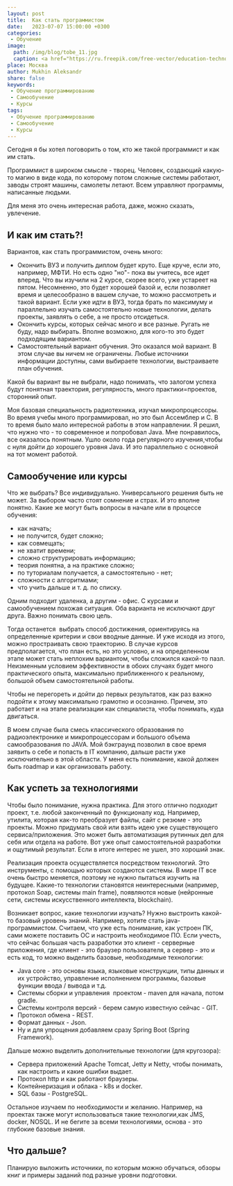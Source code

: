 ```yaml
---
layout: post
title:  Как стать программистом
date:   2023-07-07 15:00:00 +0300
categories: 
 - Обучение
image: 
  path: /img/blog/tobe_11.jpg
  caption: <a href="https://ru.freepik.com/free-vector/education-technology-futuristic-background-vector-in-gradient-blue-digital-remix_16311844.htm#page=3&query=%D0%98%D0%A2%20%D0%BE%D0%B1%D1%83%D1%87%D0%B5%D0%BD%D0%B8%D0%B5&position=4&from_view=search&track=ais">Изображение от rawpixel.com на Freepik</a>
place: Москва
author: Mukhin Aleksandr
share: false
keywords:
 - Обучение программированию
 - Самообучение
 - Курсы
tags:
 - Обучение программированию
 - Самообучение
 - Курсы
---
```


Сегодня я бы хотел поговорить о том, кто же такой программист и как им стать.

Программист в широком смысле - творец. Человек, создающий какую-то магию в виде кода, по которому потом сложные системы работают, заводы строят машины, самолеты летают. Всем управляют программы, написанные людьми. 

Для меня это очень интересная работа, даже, можно сказать, увлечение.
<!--more-->

## И как им стать?!

Вариантов, как стать программистом, очень много:
- Окончить ВУЗ и получить диплом будет круто. Еще круче, если это, например, МФТИ. Но есть одно "но"- пока вы учитесь, все идет вперед. Что вы изучили на 2 курсе, скорее всего, уже устареет на пятом. Несомненно, это будет хорошей базой и, если позволяет время и целесообразно в вашем случае, то можно рассмотреть и такой вариант. Если уже идти в ВУЗ, тогда брать по максимуму и параллельно изучать самостоятельно новые технологии, делать проекты, заявлять о себе, а не просто отсидеться.
- Окончить курсы, которых сейчас много и все разные. Ругать не буду, надо выбирать. Вполне возможно, для кого-то это будет подходящим вариантом.
- Самостоятельный вариант обучения. Это оказался мой вариант. В этом случае вы ничем не ограничены. Любые источники информации доступны, сами выбираете технологии, выстраиваете план обучения.

Какой бы вариант вы не выбрали, надо понимать, что залогом успеха будут понятная траектория, регулярность, много практики=проектов, сторонний опыт.  

Моя базовая специальность радиотехника, изучал микропроцессоры. Во время учебы много программировал, но это был Ассемблер и С. В то время было мало интересной работы в этом направлении. Я решил, что нужно что - то современное и попробовал Java. Мне понравилось, все оказалось понятным. Ушло около года регулярного изучения,чтобы с нуля дойти до хорошего уровня Java. И это параллельно с основной на тот момент работой.

## Самообучение или курсы

Что же выбрать?  Все индивидуально. Универсального решения быть не может. За выбором часто стоят сомнение и страх. И это вполне понятно. 
Какие же могут быть вопросы в начале или в процессе обучения:

- как начать;
- не получится, будет сложно; 
- как совмещать;
- не хватит времени;
- сложно структурировать информацию;
- теория понятна, а на практике сложно;
- по туториалам получается, а самостоятельно - нет;
- сложности с алгоритмами; 
- что учить дальше и т. д. по списку.

Одним подходит удаленка, а другим - офис. С курсами и самообучением похожая ситуация. Оба варианта не исключают друг друга. Важно понимать свою цель. 

Тогда останется  выбрать способ достижения, ориентируясь на определенные критерии и свои вводные данные. И уже исходя из этого, можно простраивать свою траекторию. В случае курсов предполагается, что план есть, но это условно, и на определенном этапе может стать неплохим вариантом, чтобы сложился какой-то пазл. Неизменным условием эффективности в обоих случаях будет много практического опыта, максимально приближенного к реальному, большой объем самостоятельной работы.

Чтобы не перегореть и дойти до первых результатов, как раз важно подойти к этому максимально грамотно и осознанно. Причем, это работает и на этапе реализации как специалиста, чтобы понимать, куда двигаться. 

В моем случае была смесь классического образования по радиоэлектронике и микропроцессорам и большого объема самообразования по JAVA. Мой бэкграунд позволил в свое время заявить о себе и попасть в IT компанию, дальше расти уже исключительно в этой области.
У меня есть понимание, какой должен быть roadmap и как организовать работу.

## Как успеть за технологиями

Чтобы было понимание, нужна практика. Для этого отлично подходит проект, т.е. любой законченный по функционалу код. Например, утилита, которая как-то преобразует файлы, сайт с резюме - это проекты. Можно придумать свой или взять идею уже существующего сервиса/приложения. Это может быть автоматизация рутинных дел для себя или отдела на работе. Вот уже опыт самостоятельной разработки и ощутимый результат. Если в итоге интерес не ушел, это хороший знак.

Реализация проекта осуществляется посредством технологий. Это инструменты, с помощью которых создаются системы.
В мире IT все очень быстро меняется, поэтому не нужно пытаться изучить на будущее. Какие-то технологии становятся неинтересными (например, протокол Soap, системы main frame), появляются новые (нейронные сети, системы искусственного интеллекта, blockchain).

Возникает вопрос, какие технологии изучать?
Нужно выстроить какой-то базовый уровень знаний. Например, хотите стать java-программистом. Считаем, что уже есть понимание, как устроен ПК, 
сами можете поставить ОС и настроить необходимое ПО. 
Если учесть, что сейчас большая часть разработки это клиент - серверные приложения, где клиент - это браузер пользователя, а сервер - это и есть код, то можно выделить базовые, необходимые технологии:

- Java core - это основы языка, языковые конструкции, типы данных и их устройство, управление исполнением программы, базовые функции ввода / вывода и т.д.
- Системы сборки и управления  проектом - maven для начала, потом gradle.
- Системы контроля версий - берем самую известную сейчас - GIT.
- Протокол обмена - REST.
- Формат данных - Json.
- Ну и для упрощения добавляем сразу Spring Boot (Spring Framework).

Дальше можно выделить дополнительные технологии (для кругозора):

- Сервера приложений Apache Tomcat, Jetty и Netty, чтобы понимать, как настроить и какие ошибки выдает.
- Протокол http и как работают браузеры.
- Контейнеризация и облака - k8s и docker.
- SQL базы - PostgreSQL.

Остальное изучаем по необходимости и желанию. Например, на проектах также могут использоваться такие технологии,как JMS, docker, NOSQL. И не бегите за всеми технологиями, основа - это глубокие базовые знания.


## Что дальше?

Планирую выложить источники, по которым можно обучаться, обзоры книг и примеры заданий под разные уровни подготовки.